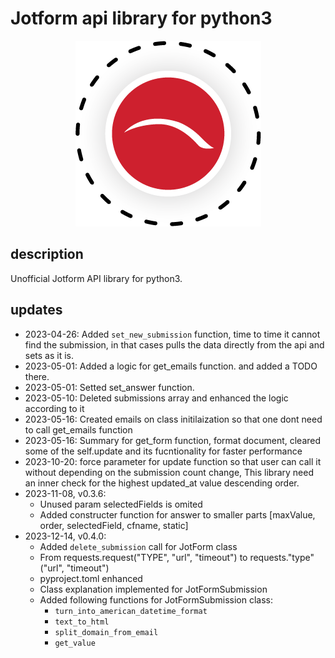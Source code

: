 # Jotform api library for python3
<div style="text-align: center;">
  <img src="https://raw.githubusercontent.com/mirkan1/crossmark-jotform-api/master/logo.png">
</div>

## description
Unofficial Jotform API library for python3.
## updates
- 2023-04-26: Added `set_new_submission` function, time to time it cannot find the submission, in that cases pulls the data directly from the api and sets as it is.
- 2023-05-01: Added a logic for get_emails function. and added a TODO there.
- 2023-05-01: Setted set_answer function.
- 2023-05-10: Deleted submissions array and enhanced the logic according to it
- 2023-05-16: Created emails on class initilaization so that one dont need to call get_emails function
- 2023-05-16: Summary for get_form function, format document, cleared some of the self.update and its fucntionality for faster performance
- 2023-10-20: force parameter for update function so that user can call it without depending on the submission count change, This library need an inner check for the highest updated_at value descending order. 
- 2023-11-08, v0.3.6: 
  * Unused param selectedFields is omited
  * Added constructer function for answer to smaller parts [maxValue, order, selectedField, cfname, static]
- 2023-12-14, v0.4.0: 
  * Added `delete_submission` call for JotForm class
  * From requests.request("TYPE", "url", "timeout") to requests."type"("url", "timeout")
  * pyproject.toml enhanced
  * Class explanation implemented for JotFormSubmission
  * Added following functions for JotFormSubmission class:
    * `turn_into_american_datetime_format`
    * `text_to_html`
    * `split_domain_from_email`
    * `get_value`



